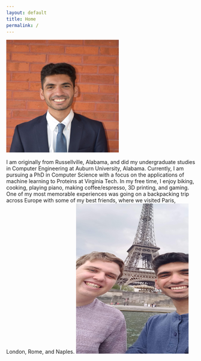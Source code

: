 ```yaml
---
layout: default 
title: Home
permalink: /
---
```

<img src="../media/headshot.png" alt="Bernard Moussad" style="height: 300px; width:300px;"/>

I am originally from Russellville, Alabama, and did my undergraduate studies in Computer Engineering at Auburn University, Alabama. Currently, I am pursuing a PhD in Computer Science with a focus on  the applications of machine learning to Proteins at Virginia Tech. In my free time, I enjoy biking, cooking, playing piano, making coffee/espresso, 3D printing, and gaming. One of my most memorable experiences was going on a backpacking trip across Europe with some of my best friends, where we visited Paris, London, Rome, and Naples.
<img src="../media/paris.jpg" alt="Bernard Moussad" style="height: 400px; width:300px;"/>


